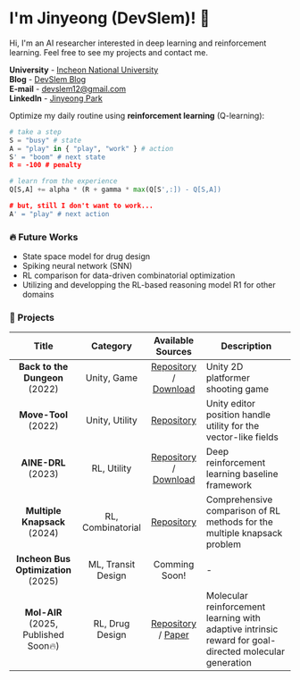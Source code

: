 # I'm Jinyeong (DevSlem)! 👋

<!--![](images/some-new-ideas-are-here-needed.png)-->

Hi, I'm an AI researcher interested in deep learning and reinforcement learning. Feel free to see my projects and contact me.

**University** - [Incheon National University](https://www.inu.ac.kr/mbshome/mbs/inuengl/index.html)  
**Blog** - [DevSlem Blog](https://devslem.github.io/)  
**E-mail** - <devslem12@gmail.com>  
**LinkedIn** - [Jinyeong Park](https://www.linkedin.com/in/jinyeong-park-24176525a/)

Optimize my daily routine using **reinforcement learning** (Q-learning):

```python
# take a step
S = "busy" # state
A = "play" in { "play", "work" } # action
S' = "boom" # next state
R = -100 # penalty

# learn from the experience
Q[S,A] += alpha * (R + gamma * max(Q[S',:]) - Q[S,A])

# but, still I don't want to work...
A' = "play" # next action
```

<!--
**DevSlem/DevSlem** is a ✨ _special_ ✨ repository because its `README.md` (this file) appears on your GitHub profile.

Here are some ideas to get you started:

- 🔭 I’m currently working on ...
- 🌱 I’m currently learning ...
- 👯 I’m looking to collaborate on ...
- 🤔 I’m looking for help with ...
- 💬 Ask me about ...
- 📫 How to reach me: ...
- 😄 Pronouns: ...
- ⚡ Fun fact: ...
-->

<!-- ![](https://raw.githubusercontent.com/DevSlem/DevSlem/main/profile-summary-card-output/radical/0-profile-details.svg) -->  
<!-- ![](https://raw.githubusercontent.com/DevSlem/DevSlem/main/profile-summary-card-output/github_dark/2-most-commit-language.svg) ![](https://raw.githubusercontent.com/DevSlem/DevSlem/main/profile-summary-card-output/github_dark/4-productive-time.svg) -->

<!--
### Tech Stack

<p>
 <img src="https://img.shields.io/badge/python-3670A0?style=for-the-badge&logo=python&logoColor=ffdd54"/>
 <img src="https://img.shields.io/badge/c%23-%23239120.svg?style=for-the-badge&logo=c-sharp&logoColor=white"/>
 <img src="https://img.shields.io/badge/Rust-black?style=for-the-badge&logo=rust&logoColor=#E57324"/>
 <img src="https://img.shields.io/badge/c++-%2300599C.svg?style=for-the-badge&logo=c%2B%2B&logoColor=white"/>
 
 <br>

 <img src="https://img.shields.io/badge/PyTorch-EE4C2C?style=for-the-badge&logo=PyTorch&logoColor=white"/>
 <img src="https://img.shields.io/badge/unity-%23000000.svg?style=for-the-badge&logo=unity&logoColor=white"/>
 <img src="https://img.shields.io/badge/ML%20Agents-%23000000.svg?style=for-the-badge&logo=unity&logoColor=white"/>
</p>
-->

### 🔥 Future Works

* State space model for drug design
* Spiking neural network (SNN)
* RL comparison for data-driven combinatorial optimization
* Utilizing and developping the RL-based reasoning model R1 for other domains

### 🚀 Projects

|Title|Category|Available Sources|Description|
|:---:|:---:|:---:|---|
|**Back to the Dungeon** (2022)|Unity, Game|[Repository](https://github.com/Team-UGD/back-to-the-dungeon-scripts) / [Download](https://devslem.itch.io/back-to-the-dungeon)|Unity 2D platformer shooting game|
|**Move-Tool** (2022)|Unity, Utility|[Repository](https://github.com/DevSlem/unity-move-tool)|Unity editor position handle utility for the vector-like fields|
|**AINE-DRL** (2023)|RL, Utility|[Repository](https://github.com/DevSlem/AINE-DRL) / [Download](https://pypi.org/project/aine-drl/)|Deep reinforcement learning baseline framework|
|**Multiple Knapsack** (2024)|RL, Combinatorial|[Repository](https://github.com/DevSlem/multiple-knapsack)|Comprehensive comparison of RL methods for the multiple knapsack problem|
|**Incheon Bus Optimization** (2025)|ML, Transit Design|Comming Soon!|-|
|**Mol-AIR** (2025, Published Soon🔥)|RL, Drug Design|[Repository](https://github.com/DevSlem/Mol-AIR) / [Paper](https://arxiv.org/abs/2403.20109)|Molecular reinforcement learning with adaptive intrinsic reward for goal-directed molecular generation|

<!--
* **Back to the Dungeon**: Unity 2D Platformer Shooting Game
  * [Repository](https://github.com/Team-UGD/back-to-the-dungeon-scripts) - only script files
  * [Download](https://devslem.itch.io/back-to-the-dungeon)
* **AINE-DRL**: Deep Reinforcement Learning Baseline Framework
  * [Repository](https://github.com/DevSlem/AINE-DRL)
  * [Download](https://pypi.org/project/aine-drl/)
* **Mol-AIR**: Molecular Reinforcement Learning with Adaptive Intrinsic Reward for Goal-directed Molecular Generation
  * [Repository](https://github.com/DevSlem/Mol-AIR)
  * [Paper](https://arxiv.org/abs/2403.20109)
* **Multiple Knapsack**: Multiple Knapsack Optimization using Deep Reinforcement Learning with Transformer
  * [Repository](https://github.com/DevSlem/multiple-knapsack)
-->
